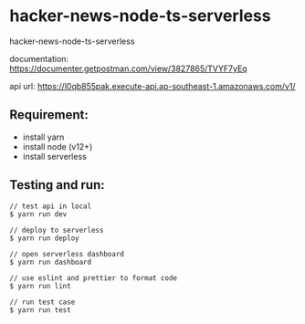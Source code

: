 # hacker-news-node-ts-serverless

hacker-news-node-ts-serverless

documentation: https://documenter.getpostman.com/view/3827865/TVYF7yEq

api url: https://l0qb855pak.execute-api.ap-southeast-1.amazonaws.com/v1/

## Requirement:

- install yarn
- install node (v12+)
- install serverless

## Testing and run:

```
// test api in local
$ yarn run dev

// deploy to serverless
$ yarn run deploy

// open serverless dashboard
$ yarn run dashboard

// use eslint and prettier to format code
$ yarn run lint

// run test case
$ yarn run test
```
